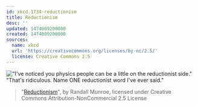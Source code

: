 ```yaml
---
id: xkcd.1734-reductionism
title: Reductionism
desc: ''
updated: 1474009200000
created: 1474009200000
sources:
  name: xkcd
  url: 'https://creativecommons.org/licenses/by-nc/2.5/'
  license: Creative Commons 2.5
---
```

!["I've noticed you physics people can be a little on the reductionist side." "That's ridiculous. Name ONE reductionist word I've ever said."](https://imgs.xkcd.com/comics/reductionism.png)
> "[Reductionism](https://xkcd.com/1734/)", by Randall Munroe, licensed under Creative Commons Attribution-NonCommercial 2.5 License
